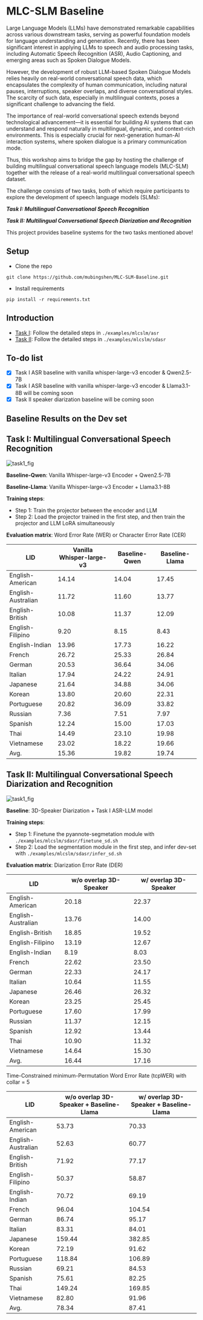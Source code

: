# MLC-SLM Baseline
Large Language Models (LLMs) have demonstrated remarkable capabilities across various downstream tasks, serving as powerful foundation models for language understanding and generation. Recently, there has been significant interest in applying LLMs to speech and audio processing tasks, including Automatic Speech Recognition (ASR), Audio Captioning, and emerging areas such as Spoken Dialogue Models.

However, the development of robust LLM-based Spoken Dialogue Models relies heavily on real-world conversational speech data, which encapsulates the complexity of human communication, including natural pauses, interruptions, speaker overlaps, and diverse conversational styles. The scarcity of such data, especially in multilingual contexts, poses a significant challenge to advancing the field.

The importance of real-world conversational speech extends beyond technological advancement—it is essential for building AI systems that can understand and respond naturally in multilingual, dynamic, and context-rich environments. This is especially crucial for next-generation human-AI interaction systems, where spoken dialogue is a primary communication mode.

Thus, this workshop aims to bridge the gap by hosting the challenge of building multilingual conversational speech language models (MLC-SLM) together with the release of a real-world multilingual conversational speech dataset.

The challenge consists of two tasks, both of which require participants to explore the development of speech language models (SLMs):

***Task I: Multilingual Conversational Speech Recognition***

***Task II: Multilingual Conversational Speech Diarization and Recognition***

This project provides baseline systems for the two tasks mentioned above!

## Setup
* Clone the repo
```shell
git clone https://github.com/mubingshen/MLC-SLM-Baseline.git
```
* Install requirements
```shell
pip install -r requirements.txt
```
## Introduction

* [Task I](./examples/mlcslm/asr): Follow the detailed steps in `./examples/mlcslm/asr`
* [Task II](./examples/mlcslm/sdasr): Follow the detailed steps in `./examples/mlcslm/sdasr`

## To-do list
- [x] Task I ASR baseline with vanilla whisper-large-v3 encoder & Qwen2.5-7B
- [x] Task I ASR baseline with vanilla whisper-large-v3 encoder & Llama3.1-8B will be coming soon
- [x] Task II speaker diarization baseline will be coming soon

## Baseline Results on the Dev set
## Task I: Multilingual Conversational Speech Recognition

![task1_fig](./figs/task2.png)

**Baseline-Qwen**: Vanilla Whisper-large-v3 Encoder + Qwen2.5-7B

**Baseline-Llama**: Vanilla Whisper-large-v3 Encoder + Llama3.1-8B

**Training steps**:
* Step 1: Train the projector between the encoder and LLM
* Step 2: Load the projector trained in the first step, and then train the projector and LLM LoRA simultaneously

**Evaluation matrix**: Word Error Rate (WER) or Character Error Rate (CER)

| LID                | Vanilla Whisper-large-v3    | Baseline-Qwen | Baseline-Llama |
|--------------------|-----------------------------|---------------|----------------|
| English-American   | 14.14                       | 14.04         | 17.45          |
| English-Australian | 11.72                       | 11.60         | 13.77          |
| English-British    | 10.08                       | 11.37         | 12.09          |
| English-Filipino   | 9.20                        | 8.15          | 8.43           |
| English-Indian     | 13.96                       | 17.73         | 16.22          |
| French             | 26.72                       | 25.33         | 26.84          |
| German             | 20.53                       | 36.64         | 34.06          |
| Italian            | 17.94                       | 24.22         | 24.91          |
| Japanese           | 21.64                       | 34.88         | 34.06          |
| Korean             | 13.80                       | 20.60         | 22.31          |
| Portuguese         | 20.82                       | 36.09         | 33.82          |
| Russian            | 7.36                        | 7.51          | 7.97           |
| Spanish            | 12.24                       | 15.00         | 17.03          |
| Thai               | 14.49                       | 23.10         | 19.98          |
| Vietnamese         | 23.02                       | 18.22         | 19.66          |
| Avg.               | 15.36                       | 19.82         | 19.74          |

## Task II: Multilingual Conversational Speech Diarization and Recognition

![task1_fig](./figs/task1.png)

**Baseline**: 3D-Speaker Diarization + Task I ASR-LLM model

**Training steps**:
* Step 1: Finetune the pyannote-segmetation module with `./examples/mlcslm/sdasr/finetune_sd.sh`
* Step 2: Load the segmentation module in the first step, and infer dev-set with `./examples/mlcslm/sdasr/infer_sd.sh`

**Evaluation matrix**: Diarization Error Rate (DER)

| LID                | w/o overlap 3D-Speaker | w/ overlap 3D-Speaker |
|--------------------|------------------------|-----------------------|
| English-American   | 20.18                  | 22.37                 |
| English-Australian | 13.76                  | 14.00                 |
| English-British    | 18.85                  | 19.52                 |
| English-Filipino   | 13.19                  | 12.67                 |
| English-Indian     | 8.19                   | 8.03                  |
| French             | 22.62                  | 23.50                 |
| German             | 22.33                  | 24.17                 |
| Italian            | 10.64                  | 11.55                 |
| Japanese           | 26.46                  | 26.32                 |
| Korean             | 23.25                  | 25.45                 |
| Portuguese         | 17.60                  | 17.99                 |
| Russian            | 11.37                  | 12.15                 |
| Spanish            | 12.92                  | 13.44                 |
| Thai               | 10.90                  | 11.32                 |
| Vietnamese         | 14.64                  | 15.30                 |
| Avg.               | 16.44                  | 17.16                 |

Time-Constrained minimum-Permutation Word Error Rate (tcpWER) with collar = 5

| LID                | w/o overlap 3D-Speaker + Baseline-Llama | w/ overlap 3D-Speaker + Baseline-Llama |
|--------------------|-----------------------------------------|----------------------------------------|
| English-American   | 53.73                                   | 70.33                                  |
| English-Australian | 52.63                                   | 60.77                                  |
| English-British    | 71.92                                   | 77.17                                  |
| English-Filipino   | 50.37                                   | 58.87                                  |
| English-Indian     | 70.72                                   | 69.19                                  |
| French             | 96.04                                   | 104.54                                 |
| German             | 86.74                                   | 95.17                                  |
| Italian            | 83.31                                   | 84.01                                  |
| Japanese           | 159.44                                  | 382.85                                 |
| Korean             | 72.19                                   | 91.62                                  |
| Portuguese         | 118.84                                  | 106.89                                 |
| Russian            | 69.21                                   | 84.53                                  |
| Spanish            | 75.61                                   | 82.25                                  |
| Thai               | 149.24                                  | 169.85                                 |
| Vietnamese         | 82.80                                   | 91.96                                  |
| Avg.               | 78.34                                   | 87.41                                  |


